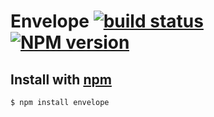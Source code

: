 # Envelope [![build status](https://secure.travis-ci.org/jhermsmeier/node-envelope.png)](http://travis-ci.org/jhermsmeier/node-envelope) [![NPM version](https://badge.fury.io/js/envelope.png)](https://npmjs.org/envelope)

## Install with [npm](https://npmjs.org)

```sh
$ npm install envelope
```
